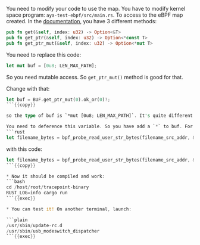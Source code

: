You need to modify your code to use the map. You have to modify kernel space program: `aya-test-ebpf/src/main.rs`.
To access to the eBPF map created. In the [documentation](https://docs.rs/aya-ebpf/latest/aya_ebpf/maps/per_cpu_array/struct.PerCpuArray.html), you have 3 different methods:

```rust
pub fn get(&self, index: u32) -> Option<&T>
pub fn get_ptr(&self, index: u32) -> Option<*const T>
pub fn get_ptr_mut(&self, index: u32) -> Option<*mut T>
```

You need to replace this code:
```rust
let mut buf = [0u8; LEN_MAX_PATH];
```

So you need mutable access. So `get_ptr_mut()` method is good for that.

Change with that:

```rust
let buf = BUF.get_ptr_mut(0).ok_or(0)?;
```{{copy}}

so the type of buf is `*mut [0u8; LEN_MAX_PATH]`. It's quite different from previously.

You need to deference this variable. So you have add a `*` to buf. For that, you need to modify this line :
```rust
let filename_bytes = bpf_probe_read_user_str_bytes(filename_src_addr, &mut buf)?;
```
with this code:

```rust
let filename_bytes = bpf_probe_read_user_str_bytes(filename_src_addr, &mut *buf)?;
```{{copy}}

* Now it should be compiled and work:
```bash
cd /host/root/tracepoint-binary
RUST_LOG=info cargo run
```{{exec}}

* You can test it! On another terminal, launch:

```plain
/usr/sbin/update-rc.d
/usr/sbin/usb_modeswitch_dispatcher
```{{exec}}
